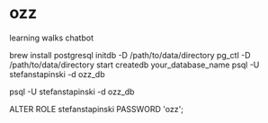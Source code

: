 # ozz
learning walks chatbot

brew install postgresql
initdb -D /path/to/data/directory
pg_ctl -D /path/to/data/directory start
createdb your_database_name
psql -U stefanstapinski -d ozz_db

psql -U stefanstapinski -d ozz_db

ALTER ROLE stefanstapinski PASSWORD 'ozz';